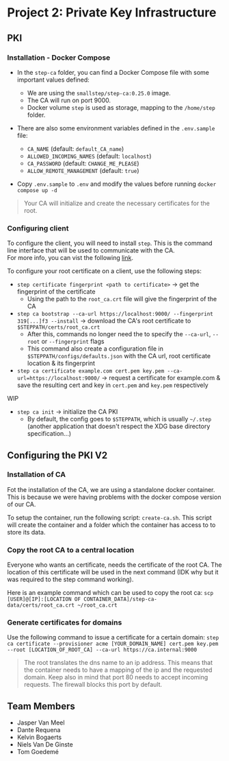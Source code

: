 # Project 2: Private Key Infrastructure

## PKI

### Installation - Docker Compose

- In the `step-ca` folder, you can find a Docker Compose file with some important values defined:
  - We are using the `smallstep/step-ca:0.25.0` image.
  - The CA will run on port 9000.
  - Docker volume `step` is used as storage, mapping to the `/home/step` folder.

- There are also some environment variables defined in the `.env.sample` file:
  - `CA_NAME` (default: `default_CA_name`)
  - `ALLOWED_INCOMING_NAMES` (default: `localhost`)
  - `CA_PASSWORD` (default: `CHANGE_ME_PLEASE`)
  - `ALLOW_REMOTE_MANAGEMENT` (default: `true`)

- Copy `.env.sample` to `.env` and modify the values before running `docker compose up -d`

> Your CA will initialize and create the necessary certificates for the root.

### Configuring client

To configure the client, you will need to install `step`. This is the command line interface that will be used to communicate with the CA.  
For more info, you can vist the following [link](https://smallstep.com/docs/step-cli/reference/).

To configure your root certificate on a client, use the following steps:

- `step certificate fingerprint <path to certificate>` -> get the fingerprint of the certificate
  - Using the path to the `root_ca.crt` file will give the fingerprint of the CA
- `step ca bootstrap --ca-url https://localhost:9000/ --fingerprint 319[...]f3 --install` -> download the CA's root certificate to `$STEPPATH/certs/root_ca.crt`
  - After this, commands no longer need the to specify the `--ca-url`, `--root` or `--fingerprint` flags
  - This command also create a configuration file in `$STEPPATH/configs/defaults.json` with the CA url, root certificate location & its fingerprint
- `step ca certificate example.com cert.pem key.pem --ca-url=https://localhost:9000/` -> request a certificate for example.com & save the resulting cert and key in `cert.pem` and `key.pem` respectively

WIP

- `step ca init` -> initialize the CA PKI
  - By default, the config goes to `$STEPPATH`, which is usually `~/.step` (another application that doesn't respect the XDG base directory specification...)

## Configuring the PKI V2

### Installation of CA

Fot the installation of the CA, we are using a standalone docker container. This is because we were having problems with the docker compose version of our CA.

To setup the container, run the following script: `create-ca.sh`. This script will create the container and a folder which the container has access to to store its data.

### Copy the root CA to a central location

Everyone who wants an certificate, needs the certificate of the root CA. The location of this certificate will be used in the next command (IDK why but it was required to the step command working).

Here is an example command which can be used to copy the root ca: `scp [USER]@[IP]:[LOCATION OF CONTAINER_DATA]/step-ca-data/certs/root_ca.crt ~/root_ca.crt`

### Generate certificates for domains

Use the following command to issue a certificate for a certain domain: `step ca certificate --provisioner acme [YOUR_DOMAIN_NAME] cert.pem key.pem --root [LOCATION_OF_ROOT_CA] --ca-url https://ca.internal:9000`

> The root translates the dns name to an ip address. This means that the container needs to have a mapping of the ip and the requested domain.
Keep also in mind that port 80 needs to accept incoming requests. The firewall blocks this port by default.


## Team Members

- Jasper Van Meel
- Dante Requena
- Kelvin Bogaerts
- Niels Van De Ginste
- Tom Goedemé
